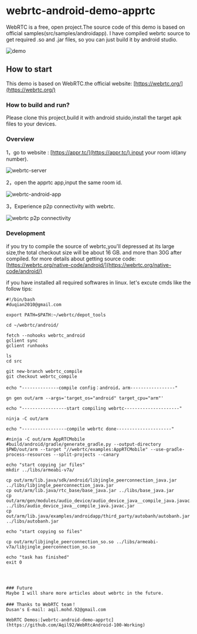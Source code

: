 # webrtc-android-demo-apprtc

WebRTC is a free, open project.The source code of this demo is based on official samples(src/samples/androidapp). I have compiled webrtc source to get required .so and .jar files, so you can just build it by android studio.

![demo](https://github.com/duqian291902259/webrtc-android-demo-apprtc/blob/master/screenshot/webrtc-android-demo-as-project.png)

## How to start
This demo is based on WebRTC.the official website: [https://webrtc.org/](https://webrtc.org/)

### How to build and run?
Please clone this project,build it with android stuido,install the target apk files to your devices.

### Overview 
1，go to website : [https://appr.tc/](https://appr.tc/).input your room id(any number).

![webrtc-server](https://github.com/duqian291902259/webrtc-android-demo-apprtc/blob/master/screenshot/appr.tc-webrtc-server.png)

2，open the apprtc app,input the same room id.

![webrtc-android-app](https://github.com/duqian291902259/webrtc-android-demo-apprtc/blob/master/screenshot/AppRTC-android-demo-p2p.png)

3，Experience p2p connectivity with webrtc.

![webrtc p2p connectivity ](https://github.com/duqian291902259/webrtc-android-demo-apprtc/blob/master/screenshot/AppRTC-connectivity.png)


### Development
if you try to compile the source of webrtc,you'll depressed 
at its large size,the total checkout size will be about 16 GB. and more than 30G after compiled.
for more details about getting source code: [https://webrtc.org/native-code/android/](https://webrtc.org/native-code/android/)


if you have installed all required softwares in linux.
let's excute cmds like the follow tips:

```
#!/bin/bash
#duqian2010@gmail.com

export PATH=$PATH:~/webrtc/depot_tools

cd ~/webrtc/android/

fetch --nohooks webrtc_android
gclient sync
gclient runhooks

ls
cd src

git new-branch webrtc_compile
git checkout webrtc_compile

echo "--------------compile config：android，arm-----------------"

gn gen out/arm --args='target_os="android" target_cpu="arm"'

echo "-----------------start compiling webrtc---------------------"

ninja -C out/arm

echo "-----------------compile webrtc done---------------------"

#ninja -C out/arm AppRTCMobile
#build/android/gradle/generate_gradle.py --output-directory $PWD/out/arm --target "//webrtc/examples:AppRTCMobile" --use-gradle-process-resources --split-projects --canary

echo "start copying jar files"
mkdir ../libs/armeabi-v7a/

cp out/arm/lib.java/sdk/android/libjingle_peerconnection_java.jar ../libs/libjingle_peerconnection_java.jar 
cp out/arm/lib.java/rtc_base/base_java.jar ../libs/base_java.jar 
cp out/arm/gen/modules/audio_device/audio_device_java__compile_java.javac.jar ../libs/audio_device_java__compile_java.javac.jar
cp out/arm/lib.java/examples/androidapp/third_party/autobanh/autobanh.jar ../libs/autobanh.jar

echo "start copying so files"

cp out/arm/libjingle_peerconnection_so.so ../libs/armeabi-v7a/libjingle_peerconnection_so.so

echo "task has finished"
exit 0




### Future 
Maybe I will share more articles about webrtc in the future.

### Thanks to WebRTC team！
Dusan's E-mail: aqil.mohd.92@gmail.com

WebRTC Demos:[webrtc-android-demo-apprtc](https://github.com/Aqil92/WebRtcAndroid-100-Working)

